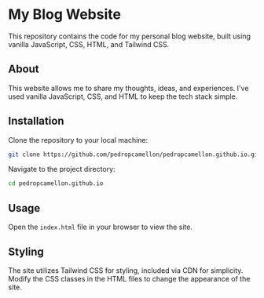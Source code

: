 # My Blog Website

This repository contains the code for my personal blog website, built using vanilla JavaScript, CSS, HTML, and Tailwind CSS.

## About

This website allows me to share my thoughts, ideas, and experiences. I've used vanilla JavaScript, CSS, and HTML to keep the tech stack simple.

## Installation

Clone the repository to your local machine:

```bash
git clone https://github.com/pedropcamellon/pedropcamellon.github.io.git
```

Navigate to the project directory:

```bash
cd pedropcamellon.github.io
```

## Usage

Open the `index.html` file in your browser to view the site.

## Styling

The site utilizes Tailwind CSS for styling, included via CDN for simplicity. Modify the CSS classes in the HTML files to change the appearance of the site.
